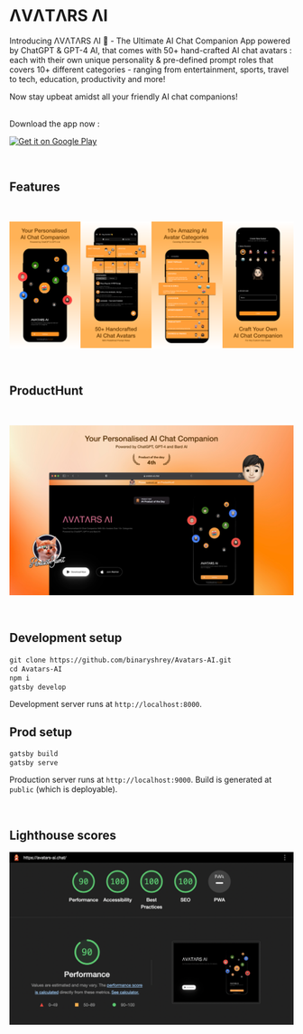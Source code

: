 # ΛVΛTΛRS ΛI

Introducing ΛVΛTΛRS ΛI 🚀 - The Ultimate AI Chat Companion App powered by ChatGPT & GPT-4 AI, that comes with 50+ hand-crafted AI chat avatars : each with their own unique personality & pre-defined prompt roles that covers 10+ different categories - ranging from entertainment, sports, travel to tech, education, productivity and more!

Now stay upbeat amidst all your friendly AI chat companions!

<br/>
Download the app now :

<a href='https://play.google.com/store/apps/details?id=chat.avatars.ai&pcampaignid=pcampaignidMKT-Other-global-all-co-prtnr-py-PartBadge-Mar2515-1'><img alt='Get it on Google Play' src='https://play.google.com/intl/en_us/badges/static/images/badges/en_badge_web_generic.png' width="400"/></a>

<br/>

## Features

<br/>

![App Features](https://raw.githubusercontent.com/binaryshrey/Avatars-AI/main/static/app-display.png)

<br/>
   
## ProductHunt

<br/>

![Web](https://raw.githubusercontent.com/binaryshrey/Avatars-AI/main/static/product_hunt.png)

<br/>

## Development setup

```
git clone https://github.com/binaryshrey/Avatars-AI.git
cd Avatars-AI
npm i
gatsby develop
```

Development server runs at `http://localhost:8000`.

## Prod setup

```
gatsby build
gatsby serve
```
Production server runs at `http://localhost:9000`.
Build is generated at `public` (which is deployable).

<br/>

## Lighthouse scores

![Lighthouse metrics](https://raw.githubusercontent.com/binaryshrey/Avatars-AI/main/static/web-lighthouse.png)
